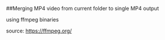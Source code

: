 ##Merging MP4 video from current folder to single MP4 output

using ffmpeg binaries

source: https://ffmpeg.org/
